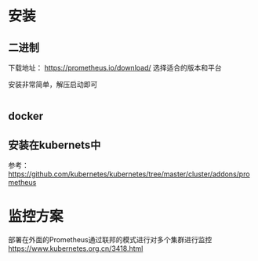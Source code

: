 # 安装

## 二进制
下载地址： https://prometheus.io/download/
选择适合的版本和平台

安装非常简单，解压启动即可
```

```

## docker

## 安装在kubernets中
参考：https://github.com/kubernetes/kubernetes/tree/master/cluster/addons/prometheus

# 监控方案
部署在外面的Prometheus通过联邦的模式进行对多个集群进行监控
https://www.kubernetes.org.cn/3418.html
